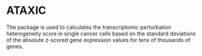 # ATAXIC
The package is used to calculates the transcriptomic perturbation heterogeneity score in single cancer cells based on the standard deviations of the absolute z-scored gene expression values for tens of thousands of genes.
